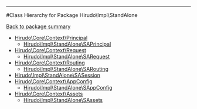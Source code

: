 - - -

#Class Hierarchy for Package Hirudo\Impl\StandAlone

<div><a href='https://github.com/JeyDotC/Hirudo-docs/blob/master/Hirudo/Impl/StandAlone/'>Back to package summary</a></div>

<ul>
<li><a href="https://github.com/JeyDotC/Hirudo-docs/blob/master/Hirudo/Core/Context/Principal.md">Hirudo\Core\Context\Principal</a><ul>
<li><a href="https://github.com/JeyDotC/Hirudo-docs/blob/master/Hirudo/Impl/StandAlone/SAPrincipal.md">Hirudo\Impl\StandAlone\SAPrincipal</a></li>
</ul>
</li>
<li><a href="https://github.com/JeyDotC/Hirudo-docs/blob/master/Hirudo/Core/Context/Request.md">Hirudo\Core\Context\Request</a><ul>
<li><a href="https://github.com/JeyDotC/Hirudo-docs/blob/master/Hirudo/Impl/StandAlone/SARequest.md">Hirudo\Impl\StandAlone\SARequest</a></li>
</ul>
</li>
<li><a href="https://github.com/JeyDotC/Hirudo-docs/blob/master/Hirudo/Core/Context/Routing.md">Hirudo\Core\Context\Routing</a><ul>
<li><a href="https://github.com/JeyDotC/Hirudo-docs/blob/master/Hirudo/Impl/StandAlone/SARouting.md">Hirudo\Impl\StandAlone\SARouting</a></li>
</ul>
</li>
<li><a href="https://github.com/JeyDotC/Hirudo-docs/blob/master/Hirudo/Impl/StandAlone/SASession.md">Hirudo\Impl\StandAlone\SASession</a></li>
<li><a href="https://github.com/JeyDotC/Hirudo-docs/blob/master/Hirudo/Core/Context/AppConfig.md">Hirudo\Core\Context\AppConfig</a><ul>
<li><a href="https://github.com/JeyDotC/Hirudo-docs/blob/master/Hirudo/Impl/StandAlone/SAppConfig.md">Hirudo\Impl\StandAlone\SAppConfig</a></li>
</ul>
</li>
<li><a href="https://github.com/JeyDotC/Hirudo-docs/blob/master/Hirudo/Core/Context/Assets.md">Hirudo\Core\Context\Assets</a><ul>
<li><a href="https://github.com/JeyDotC/Hirudo-docs/blob/master/Hirudo/Impl/StandAlone/SAssets.md">Hirudo\Impl\StandAlone\SAssets</a></li>
</ul>
</li>
</ul>
